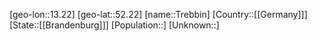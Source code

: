﻿---
location: [52.22,13.22]
type: City
tags:
- geo/City


SpocWebEntityId: 34952
isDeleted: false
confidential: public

---
[geo-lon::13.22]
[geo-lat::52.22]
[name::Trebbin]
[Country::[[Germany]]]
[State::[[Brandenburg]]]
[Population::]
[Unknown::]

